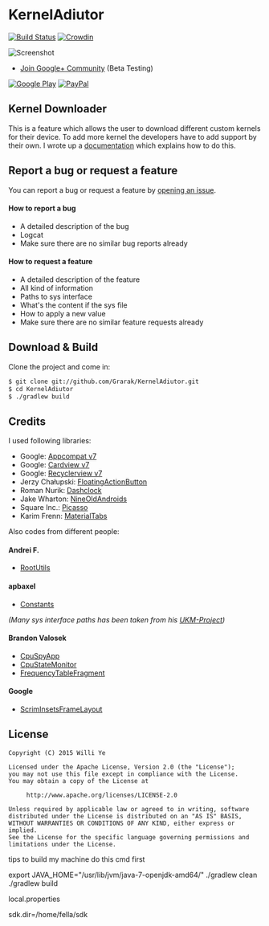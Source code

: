 # KernelAdiutor

[![Build Status](https://travis-ci.org/Grarak/KernelAdiutor.svg?branch=master)](https://travis-ci.org/Grarak/KernelAdiutor)
[![Crowdin](https://d322cqt584bo4o.cloudfront.net/kernel-adiutor/localized.png)](https://crowdin.com/project/kernel-adiutor)

![Screenshot](https://raw.githubusercontent.com/Grarak/KernelAdiutor/master/screenshots/screenshot.png)

* [Join Google+ Community](https://plus.google.com/communities/108445529270785762340) (Beta Testing)

[![Google Play](http://developer.android.com/images/brand/en_generic_rgb_wo_60.png)](https://play.google.com/store/apps/details?id=com.grarak.kerneladiutor)
[![PayPal](https://www.paypalobjects.com/webstatic/mktg/Logo/pp-logo-200px.png)](https://www.paypal.com/cgi-bin/webscr?cmd=_s-xclick&hosted_button_id=G3643L52LJQ7G)

## Kernel Downloader

This is a feature which allows the user to download different custom kernels for their device. To add more kernel the developers have to add support by their own. I wrote up a [documentation](https://github.com/Grarak/KernelAdiutor/wiki/Adding-Download-Support) which explains how to do this.

## Report a bug or request a feature

You can report a bug or request a feature by [opening an issue](https://github.com/Grarak/KernelAdiutor/issues/new).

#### How to report a bug
* A detailed description of the bug
* Logcat
* Make sure there are no similar bug reports already

#### How to request a feature
* A detailed description of the feature
* All kind of information
* Paths to sys interface
* What's the content if the sys file
* How to apply a new value
* Make sure there are no similar feature requests already

## Download & Build

Clone the project and come in:

``` bash
$ git clone git://github.com/Grarak/KernelAdiutor.git
$ cd KernelAdiutor
$ ./gradlew build
```

## Credits

I used following libraries:

* Google: [Appcompat v7](https://developer.android.com/tools/support-library/features.html#v7-appcompat)
* Google: [Cardview v7](https://developer.android.com/tools/support-library/features.html#v7-cardview)
* Google: [Recyclerview v7](https://developer.android.com/tools/support-library/features.html#v7-recyclerview)
* Jerzy Chałupski: [FloatingActionButton](https://github.com/futuresimple/android-floating-action-button)
* Roman Nurik: [Dashclock](https://github.com/romannurik/dashclock)
* Jake Wharton: [NineOldAndroids](https://github.com/JakeWharton/NineOldAndroids)
* Square Inc.: [Picasso](https://github.com/square/picasso)
* Karim Frenn: [MaterialTabs](https://github.com/pizza/MaterialTabs)

Also codes from different people:

#### Andrei F.

* [RootUtils](https://github.com/Grarak/KernelAdiutor/blob/master/library/src/main/java/com/kerneladiutor/library/root/RootUtils.java)

#### apbaxel

* [Constants](https://github.com/Grarak/KernelAdiutor/blob/master/app/src/main/java/com/grarak/kerneladiutor/utils/Constants.java)

_(Many sys interface paths has been taken from his [UKM-Project](https://github.com/apbaxel/UKM))_

#### Brandon Valosek

* [CpuSpyApp](https://github.com/Grarak/KernelAdiutor/blob/master/app/src/main/java/com/bvalosek/cpuspy/CpuSpyApp.java)
* [CpuStateMonitor](https://github.com/Grarak/KernelAdiutor/blob/master/app/src/main/java/com/bvalosek/cpuspy/CpuStateMonitor.java)
* [FrequencyTableFragment](https://github.com/Grarak/KernelAdiutor/blob/master/app/src/main/java/com/grarak/kerneladiutor/fragments/information/FrequencyTableFragment.java)

#### Google

* [ScrimInsetsFrameLayout](https://github.com/Grarak/KernelAdiutor/blob/master/app/src/main/java/com/grarak/kerneladiutor/elements/ScrimInsetsFrameLayout.java)

## License

    Copyright (C) 2015 Willi Ye

    Licensed under the Apache License, Version 2.0 (the "License");
    you may not use this file except in compliance with the License.
    You may obtain a copy of the License at

         http://www.apache.org/licenses/LICENSE-2.0

    Unless required by applicable law or agreed to in writing, software
    distributed under the License is distributed on an "AS IS" BASIS,
    WITHOUT WARRANTIES OR CONDITIONS OF ANY KIND, either express or implied.
    See the License for the specific language governing permissions and
    limitations under the License.

tips to build my machine
do this cmd first


export JAVA_HOME="/usr/lib/jvm/java-7-openjdk-amd64/"
./gradlew clean
./gradlew build

local.properties

sdk.dir=/home/fella/sdk
